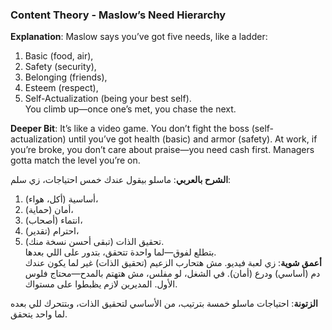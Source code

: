 ### Content Theory - Maslow’s Need Hierarchy

**Explanation**: Maslow says you’ve got five needs, like a ladder:

1. Basic (food, air),
2. Safety (security),
3. Belonging (friends),
4. Esteem (respect),
5. Self-Actualization (being your best self).  
    You climb up—once one’s met, you chase the next.

**Deeper Bit**: It’s like a video game. You don’t fight the boss (self-actualization) until you’ve got health (basic) and armor (safety). At work, if you’re broke, you don’t care about praise—you need cash first. Managers gotta match the level you’re on.

**الشرح بالعربي**: ماسلو بيقول عندك خمس احتياجات، زي سلم:

1. أساسية (أكل، هواء)،
2. أمان (حماية)،
3. انتماء (أصحاب)،
4. احترام (تقدير)،
5. تحقيق الذات (تبقى أحسن نسخة منك).  
    بتطلع لفوق—لما واحدة تتحقق، بتدور على اللي بعدها.  
    **أعمق شوية**: زي لعبة فيديو. مش هتحارب الزعيم (تحقيق الذات) غير لما يكون عندك دم (أساسي) ودرع (أمان). في الشغل، لو مفلس، مش هتهتم بالمدح—محتاج فلوس الأول. المديرين لازم يظبطوا على مستواك.

**الزتونة**: احتياجات ماسلو خمسة بترتيب، من الأساسي لتحقيق الذات، وبتتحرك للي بعده لما واحد يتحقق.